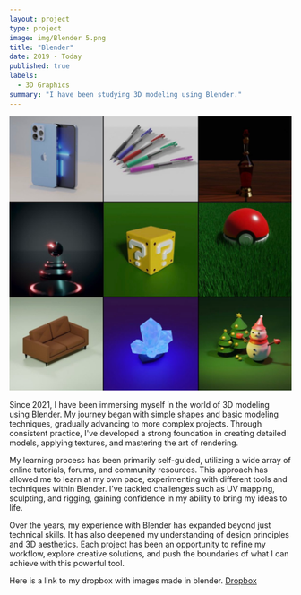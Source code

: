 ```yaml
---
layout: project
type: project
image: img/Blender 5.png
title: "Blender"
date: 2019 - Today
published: true
labels:
  - 3D Graphics
summary: "I have been studying 3D modeling using Blender."
---
```

<div class="text-center p-4">
  <img width="600px" src="../img/Blender 7.png" class="img-thumbnail" >
</div>

Since 2021, I have been immersing myself in the world of 3D modeling using Blender. My journey began with simple shapes and basic modeling techniques, gradually advancing to more complex projects. Through consistent practice, I've developed a strong foundation in creating detailed models, applying textures, and mastering the art of rendering.

My learning process has been primarily self-guided, utilizing a wide array of online tutorials, forums, and community resources. This approach has allowed me to learn at my own pace, experimenting with different tools and techniques within Blender. I’ve tackled challenges such as UV mapping, sculpting, and rigging, gaining confidence in my ability to bring my ideas to life.

Over the years, my experience with Blender has expanded beyond just technical skills. It has also deepened my understanding of design principles and 3D aesthetics. Each project has been an opportunity to refine my workflow, explore creative solutions, and push the boundaries of what I can achieve with this powerful tool.

Here is a link to my dropbox with images made in blender.
[Dropbox](https://www.dropbox.com/scl/fo/6igojo0ete0llq7sa6wqf/AIhxgaKuE_YIp3D-xx0-GNc?rlkey=o1u05nh8rwnpobdblynsfpji7&st=tp87fbui&dl=0)

